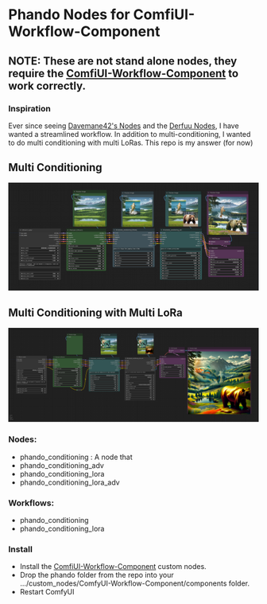 # Phando Nodes for ComfiUI-Workflow-Component

## NOTE: These are not stand alone nodes, they require the [ComfiUI-Workflow-Component](https://github.com/ltdrdata/ComfyUI-Workflow-Component) to work correctly.

### Inspiration
Ever since seeing [Davemane42's Nodes](https://github.com/Davemane42/ComfyUI_Dave_CustomNode) and the [Derfuu Nodes](https://github.com/Derfuu/Derfuu_ComfyUI_ModdedNodes), I have wanted a streamlined workflow. In addition to multi-conditioning, I wanted to do multi conditioning with multi LoRas. This repo is my answer (for now)

## Multi Conditioning
![Multi Conditioning](images/conditioning_workflow.png)

## Multi Conditioning with Multi LoRa
![Multi Conditioning with Multi LoRa](images/conditioning_lora_workflow.png)

### Nodes:
- phando_conditioning : A node that 
- phando_conditioning_adv
- phando_conditioning_lora
- phando_conditioning_lora_adv

### Workflows:
- phando_conditioning
- phando_conditioning_lora

### Install
- Install the [ComfiUI-Workflow-Component](https://github.com/ltdrdata/ComfyUI-Workflow-Component) custom nodes.
- Drop the phando folder from the repo into your .../custom_nodes/ComfyUI-Workflow-Component/components folder.
- Restart ComfyUI

